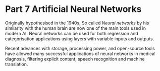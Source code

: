 # Part 7 Artificial Neural Networks 
Originally hypothesised in the 1940s, So called *Neural networks* by his similarity with the human brain are now one of the main tools used in modern AI.
Neural networks can be used for both regression and categorisation applications using layers with variable inputs and outputs.

Recent advances with storage, processing power, and open-source tools have allowed many successful applications of neural networks in medical diagnosis,
filtering explicit content, speech recognition and machine translation.
